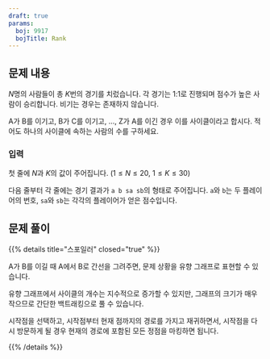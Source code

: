 ```yaml
---
draft: true
params:
  boj: 9917
  bojTitle: Rank
---
```


## 문제 내용

$N$명의 사람들이 총 $K$번의 경기를 치렀습니다. 각 경기는 1:1로 진행되며 점수가 높은 사람이 승리합니다. 비기는 경우는 존재하지 않습니다.

A가 B를 이기고, B가 C를 이기고, ..., Z가 A를 이긴 경우 이를 사이클이라고 합시다. 적어도 하나의 사이클에 속하는 사람의 수를 구하세요.

### 입력

첫 줄에 $N$과 $K$의 값이 주어집니다. ($1 \le N \le 20$, $1 \le K \le 30$)

다음 줄부터 각 줄에는 경기 결과가 `a b sa sb`의 형태로 주어집니다. `a`와 `b`는 두 플레이어의 번호, `sa`와 `sb`는 각각의 플레이어가 얻은 점수입니다.

## 문제 풀이

{{% details title="스포일러" closed="true" %}}

A가 B를 이길 때 A에서 B로 간선을 그려주면, 문제 상황을 유향 그래프로 표현할 수 있습니다.

유향 그래프에서 사이클의 개수는 지수적으로 증가할 수 있지만, 그래프의 크기가 매우 작으므로 간단한 백트래킹으로 풀 수 있습니다.

시작점을 선택하고, 시작점부터 현재 점까지의 경로를 가지고 재귀하면서, 시작점을 다시 방문하게 될 경우 현재의 경로에 포함된 모든 정점을 마킹하면 됩니다.

{{% /details %}}
